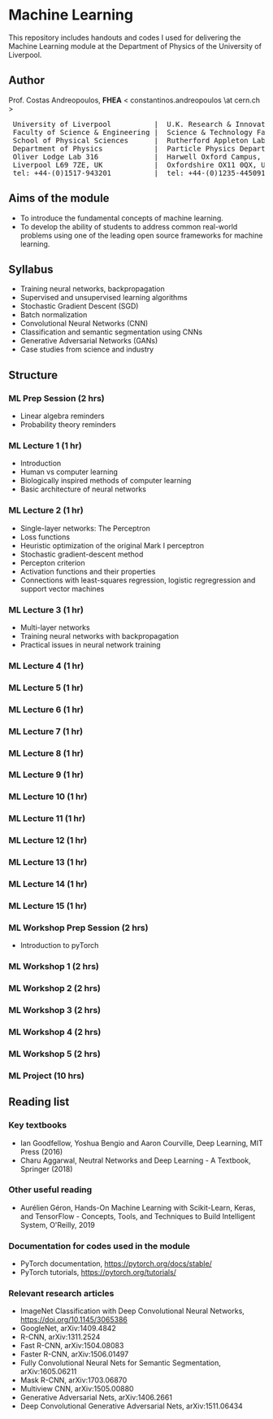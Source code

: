 # Machine Learning 

This repository includes handouts and codes I used for delivering the Machine Learning module at the Department of Physics of the University of Liverpool.

## Author

Prof. Costas Andreopoulos, **FHEA**  < constantinos.andreopoulos \at cern.ch >

<pre>
 University of Liverpool          |  U.K. Research & Innovation (UKRI)
 Faculty of Science & Engineering |  Science & Technology Facilities Council (STFC)
 School of Physical Sciences      |  Rutherford Appleton Laboratory 
 Department of Physics            |  Particle Physics Department
 Oliver Lodge Lab 316             |  Harwell Oxford Campus, R1 2.89
 Liverpool L69 7ZE, UK            |  Oxfordshire OX11 0QX, UK          
 tel: +44-(0)1517-943201          |  tel: +44-(0)1235-445091 
</pre>


## Aims of the module
- To introduce the fundamental concepts of machine learning.
- To develop the ability of students to address common real-world problems using one of the leading open source frameworks for machine learning.

## Syllabus
- Training neural networks, backpropagation
- Supervised and unsupervised learning algorithms
- Stochastic Gradient Descent (SGD)
- Batch normalization
- Convolutional Neural Networks (CNN)
- Classification and semantic segmentation using CNNs
- Generative Adversarial Networks (GANs)
- Case studies from science and industry

## Structure

### ML Prep Session (2 hrs)

- Linear algebra reminders
- Probability theory reminders

### ML Lecture 1 (1 hr)

- Introduction
- Human vs computer learning
- Biologically inspired methods of computer learning
- Basic architecture of neural networks

### ML Lecture 2 (1 hr)

- Single-layer networks: The Perceptron
- Loss functions
- Heuristic optimization of the original Mark I perceptron
- Stochastic gradient-descent method
- Percepton criterion
- Activation functions and their properties
- Connections with least-squares regression, logistic regregression and support vector machines

### ML Lecture 3 (1 hr)

- Multi-layer networks
- Training neural networks with backpropagation 
- Practical issues in neural network training

### ML Lecture 4 (1 hr)

### ML Lecture 5 (1 hr)

### ML Lecture 6 (1 hr)

### ML Lecture 7 (1 hr)

### ML Lecture 8 (1 hr)

### ML Lecture 9 (1 hr)

### ML Lecture 10 (1 hr)

### ML Lecture 11 (1 hr)

### ML Lecture 12 (1 hr)

### ML Lecture 13 (1 hr)

### ML Lecture 14 (1 hr)

### ML Lecture 15 (1 hr)


### ML Workshop Prep Session (2 hrs)

- Introduction to pyTorch


### ML Workshop 1 (2 hrs)


### ML Workshop 2 (2 hrs)


### ML Workshop 3 (2 hrs)


### ML Workshop 4 (2 hrs)


### ML Workshop 5 (2 hrs)


### ML Project (10 hrs)


## Reading list

### Key textbooks

- Ian Goodfellow, Yoshua Bengio and Aaron Courville, Deep Learning, MIT Press (2016)
- Charu Aggarwal, Neutral Networks and Deep Learning - A Textbook, Springer (2018)
 
### Other useful reading

- Aurélien Géron, Hands-On Machine Learning with Scikit-Learn, Keras, and TensorFlow - Concepts, Tools, and Techniques to Build Intelligent System, O'Reilly, 2019

### Documentation for codes used in the module

- PyTorch documentation, https://pytorch.org/docs/stable/
- PyTorch tutorials, https://pytorch.org/tutorials/

### Relevant research articles

- ImageNet Classification with Deep Convolutional Neural Networks, https://doi.org/10.1145/3065386
- GoogleNet, arXiv:1409.4842
- R-CNN, arXiv:1311.2524
- Fast R-CNN, arXiv:1504.08083
- Faster R-CNN, arXiv:1506.01497
- Fully Convolutional Neural Nets for Semantic Segmentation, arXiv:1605.06211
- Mask R-CNN, arXiv:1703.06870
- Multiview CNN, arXiv:1505.00880
- Generative Adversarial Nets, arXiv:1406.2661
- Deep Convolutional Generative Adversarial Nets, arXiv:1511.06434
